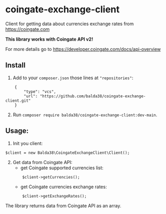 # coingate-exchange-client
Client for getting data about currencies exchange rates from https://coingate.com

**This library works with Coingate API v2!**

For more details go to https://developer.coingate.com/docs/api-overview

## Install
1. Add to your `composer.json` those lines at `"repositories"`:
```
    {
        "type": "vcs",
        "url": "https://github.com/balda38/coingate-exchange-client.git"
    }
```
2. Run `composer require balda38/coingate-exchange-client:dev-main`.

## Usage:

1. Init you client:
```
$client = new Balda38\CoingateExchangeClient\Client();
```
2. Get data from Coingate API:
    * get Coingate supported currencies list:
    ```
        $client->getCurrencies();
    ```
    * get Coingate currencies exchange rates:
    ```
        $client->getExchangeRates();
    ```

The library returns data from Coingate API as an array.
